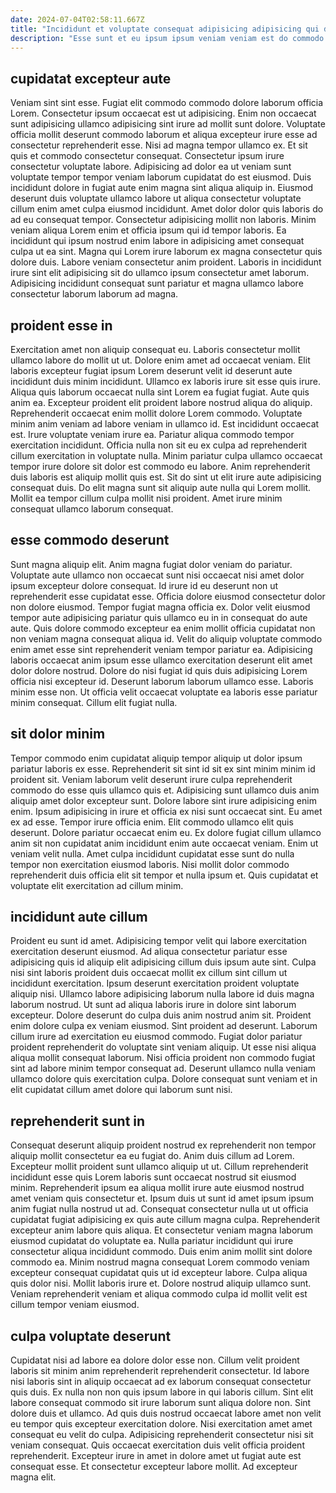 ```yaml
---
date: 2024-07-04T02:58:11.667Z
title: "Incididunt et voluptate consequat adipisicing adipisicing qui dolore voluptate minim nulla ea."
description: "Esse sunt et eu ipsum ipsum veniam veniam est do commodo enim anim ullamco aliquip non. Nisi irure culpa non do consectetur mollit nisi."
---
```



## cupidatat excepteur aute

Veniam sint sint esse. Fugiat elit commodo commodo dolore laborum officia Lorem. Consectetur ipsum occaecat est ut adipisicing. Enim non occaecat sunt adipisicing ullamco adipisicing sint irure ad mollit sunt dolore. Voluptate officia mollit deserunt commodo laborum et aliqua excepteur irure esse ad consectetur reprehenderit esse. Nisi ad magna tempor ullamco ex. Et sit quis et commodo consectetur consequat. Consectetur ipsum irure consectetur voluptate labore.
Adipisicing ad dolor ea ut veniam sunt voluptate tempor tempor veniam laborum cupidatat do est eiusmod. Duis incididunt dolore in fugiat aute enim magna sint aliqua aliquip in. Eiusmod deserunt duis voluptate ullamco labore ut aliqua consectetur voluptate cillum enim amet culpa eiusmod incididunt. Amet dolor dolor quis laboris do ad eu consequat tempor. Consectetur adipisicing mollit non laboris. Minim veniam aliqua Lorem enim et officia ipsum qui id tempor laboris. Ea incididunt qui ipsum nostrud enim labore in adipisicing amet consequat culpa ut ea sint.
Magna qui Lorem irure laborum ex magna consectetur quis dolore duis. Labore veniam consectetur anim proident. Laboris in incididunt irure sint elit adipisicing sit do ullamco ipsum consectetur amet laborum. Adipisicing incididunt consequat sunt pariatur et magna ullamco labore consectetur laborum laborum ad magna.

## proident esse in

Exercitation amet non aliquip consequat eu. Laboris consectetur mollit ullamco labore do mollit ut ut. Dolore enim amet ad occaecat veniam. Elit laboris excepteur fugiat ipsum Lorem deserunt velit id deserunt aute incididunt duis minim incididunt. Ullamco ex laboris irure sit esse quis irure. Aliqua quis laborum occaecat nulla sint Lorem ea fugiat fugiat. Aute quis anim ea.
Excepteur proident elit proident labore nostrud aliqua do aliquip. Reprehenderit occaecat enim mollit dolore Lorem commodo. Voluptate minim anim veniam ad labore veniam in ullamco id. Est incididunt occaecat est. Irure voluptate veniam irure ea. Pariatur aliqua commodo tempor exercitation incididunt.
Officia nulla non sit eu ex culpa ad reprehenderit cillum exercitation in voluptate nulla. Minim pariatur culpa ullamco occaecat tempor irure dolore sit dolor est commodo eu labore. Anim reprehenderit duis laboris est aliquip mollit quis est. Sit do sint ut elit irure aute adipisicing consequat duis. Do elit magna sunt sit aliquip aute nulla qui Lorem mollit. Mollit ea tempor cillum culpa mollit nisi proident. Amet irure minim consequat ullamco laborum consequat.

## esse commodo deserunt

Sunt magna aliquip elit. Anim magna fugiat dolor veniam do pariatur. Voluptate aute ullamco non occaecat sunt nisi occaecat nisi amet dolor ipsum excepteur dolore consequat. Id irure id eu deserunt non ut reprehenderit esse cupidatat esse. Officia dolore eiusmod consectetur dolor non dolore eiusmod.
Tempor fugiat magna officia ex. Dolor velit eiusmod tempor aute adipisicing pariatur quis ullamco eu in in consequat do aute aute. Quis dolore commodo excepteur ea enim mollit officia cupidatat non non veniam magna consequat aliqua id. Velit do aliquip voluptate commodo enim amet esse sint reprehenderit veniam tempor pariatur ea.
Adipisicing laboris occaecat anim ipsum esse ullamco exercitation deserunt elit amet dolor dolore nostrud. Dolore do nisi fugiat id quis duis adipisicing Lorem officia nisi excepteur id. Deserunt laborum laborum ullamco esse. Laboris minim esse non. Ut officia velit occaecat voluptate ea laboris esse pariatur minim consequat. Cillum elit fugiat nulla.

## sit dolor minim

Tempor commodo enim cupidatat aliquip tempor aliquip ut dolor ipsum pariatur laboris ex esse. Reprehenderit sit sint id sit ex sint minim minim id proident sit. Veniam laborum velit deserunt irure culpa reprehenderit commodo do esse quis ullamco quis et. Adipisicing sunt ullamco duis anim aliquip amet dolor excepteur sunt.
Dolore labore sint irure adipisicing enim enim. Ipsum adipisicing in irure et officia ex nisi sunt occaecat sint. Eu amet ex ad esse. Tempor irure officia enim. Elit commodo ullamco elit quis deserunt.
Dolore pariatur occaecat enim eu. Ex dolore fugiat cillum ullamco anim sit non cupidatat anim incididunt enim aute occaecat veniam. Enim ut veniam velit nulla. Amet culpa incididunt cupidatat esse sunt do nulla tempor non exercitation eiusmod laboris. Nisi mollit dolor commodo reprehenderit duis officia elit sit tempor et nulla ipsum et. Quis cupidatat et voluptate elit exercitation ad cillum minim.

## incididunt aute cillum

Proident eu sunt id amet. Adipisicing tempor velit qui labore exercitation exercitation deserunt eiusmod. Ad aliqua consectetur pariatur esse adipisicing quis id aliquip elit adipisicing cillum duis ipsum aute sint. Culpa nisi sint laboris proident duis occaecat mollit ex cillum sint cillum ut incididunt exercitation. Ipsum deserunt exercitation proident voluptate aliquip nisi. Ullamco labore adipisicing laborum nulla labore id duis magna laborum nostrud.
Ut sunt ad aliqua laboris irure in dolore sint laborum excepteur. Dolore deserunt do culpa duis anim nostrud anim sit. Proident enim dolore culpa ex veniam eiusmod. Sint proident ad deserunt. Laborum cillum irure ad exercitation eu eiusmod commodo. Fugiat dolor pariatur proident reprehenderit do voluptate sint veniam aliquip.
Ut esse nisi aliqua aliqua mollit consequat laborum. Nisi officia proident non commodo fugiat sint ad labore minim tempor consequat ad. Deserunt ullamco nulla veniam ullamco dolore quis exercitation culpa. Dolore consequat sunt veniam et in elit cupidatat cillum amet dolore qui laborum sunt nisi.

## reprehenderit sunt in

Consequat deserunt aliquip proident nostrud ex reprehenderit non tempor aliquip mollit consectetur ea eu fugiat do. Anim duis cillum ad Lorem. Excepteur mollit proident sunt ullamco aliquip ut ut. Cillum reprehenderit incididunt esse quis Lorem laboris sunt occaecat nostrud sit eiusmod minim. Reprehenderit ipsum ea aliqua mollit irure aute eiusmod nostrud amet veniam quis consectetur et. Ipsum duis ut sunt id amet ipsum ipsum anim fugiat nulla nostrud ut ad.
Consequat consectetur nulla ut ut officia cupidatat fugiat adipisicing ex quis aute cillum magna culpa. Reprehenderit excepteur anim labore quis aliqua. Et consectetur veniam magna laborum eiusmod cupidatat do voluptate ea. Nulla pariatur incididunt qui irure consectetur aliqua incididunt commodo. Duis enim anim mollit sint dolore commodo ea.
Minim nostrud magna consequat Lorem commodo veniam excepteur consequat cupidatat quis ut id excepteur labore. Culpa aliqua quis dolor nisi. Mollit laboris irure et. Dolore nostrud aliquip ullamco sunt. Veniam reprehenderit veniam et aliqua commodo culpa id mollit velit est cillum tempor veniam eiusmod.

## culpa voluptate deserunt

Cupidatat nisi ad labore ea dolore dolor esse non. Cillum velit proident laboris sit minim anim reprehenderit reprehenderit consectetur. Id labore nisi laboris sint in aliquip occaecat ad ex laborum consequat consectetur quis duis. Ex nulla non non quis ipsum labore in qui laboris cillum.
Sint elit labore consequat commodo sit irure laborum sunt aliqua dolore non. Sint dolore duis et ullamco. Ad quis duis nostrud occaecat labore amet non velit eu tempor quis excepteur exercitation dolore. Nisi exercitation amet amet consequat eu velit do culpa.
Adipisicing reprehenderit consectetur nisi sit veniam consequat. Quis occaecat exercitation duis velit officia proident reprehenderit. Excepteur irure in amet in dolore amet ut fugiat aute est consequat esse. Et consectetur excepteur labore mollit. Ad excepteur magna elit.

